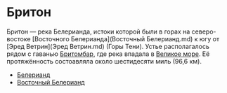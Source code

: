 # Бритон

Бритон — река Белерианда, истоки которой были в горах на северо-востоке
[Восточного Белерианда](Восточный Белерианд.md) к югу от
[Эред Ветрин](Эред Ветрин.md) (Горы Тени). Устье располагалось рядом с
гаванью [Бритомбар](Бритомбар.md), где река впадала в
[Великое море](Белегайр.md). Её протяжённость состоавляла около шестидесяти
миль (96,6 км).


*   [Белерианд](index.md)
*   [Восточный Белерианд](Восточный%20Белерианд.md)
